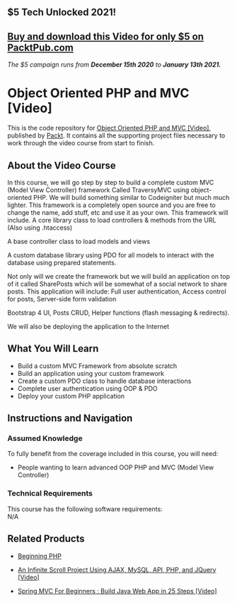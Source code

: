 ## $5 Tech Unlocked 2021!
[Buy and download this Video for only $5 on PacktPub.com](https://www.packtpub.com/product/object-oriented-php-and-mvc-video/9781789533149)
-----
*The $5 campaign         runs from __December 15th 2020__ to __January 13th 2021.__*




# Object Oriented PHP and MVC [Video]
This is the code repository for [Object Oriented PHP and MVC [Video]](https://www.packtpub.com/web-development/object-oriented-php-and-mvc-video), published by [Packt](https://www.packtpub.com/?utm_source=github). It contains all the supporting project files necessary to work through the video course from start to finish.
## About the Video Course
In this course, we will go step by step to build a complete custom MVC (Model View Controller) framework Called TraversyMVC using object-oriented PHP. We will build something similar to Codeigniter but much much lighter. This framework is a completely open source and you are free to change the name, add stuff, etc and use it as your own. This framework will include. A core library class to load controllers & methods from the URL (Also using .htaccess)

A base controller class to load models and views

A custom database library using PDO for all models to interact with the database using prepared statements.

Not only will we create the framework but we will build an application on top of it called SharePosts which will be somewhat of a social network to share posts. This application will include: Full user authentication, Access control for posts, Server-side form validation

Bootstrap 4 UI, Posts CRUD, Helper functions (flash messaging & redirects).

We will also be deploying the application to the Internet

<H2>What You Will Learn</H2>
<DIV class=book-info-will-learn-text>
<UL>
<LI> Build a custom MVC Framework from absolute scratch</LI>
<LI> Build an application using your custom framework</LI>
<LI> Create a custom PDO class to handle database interactions</LI>
<LI> Complete user authentication using OOP & PDO</LI>
<LI> Deploy your custom PHP application</LI>
</UL></DIV>

## Instructions and Navigation
### Assumed Knowledge
To fully benefit from the coverage included in this course, you will need:<br/>
<DIV class=book-info-will-learn-text>
<UL>
<LI> People wanting to learn advanced OOP PHP and MVC (Model View Controller)</LI>
</UL>
<DIV>

### Technical Requirements
This course has the following software requirements:<br/>
N/A

## Related Products
* [Beginning PHP](https://www.packtpub.com/web-development/beginning-php)

* [An Infinite Scroll Project Using AJAX, MySQL, API, PHP, and JQuery [Video]](https://www.packtpub.com/web-development/infinite-scroll-project-using-ajax-mysql-api-php-and-jquery-video)

* [Spring MVC For Beginners : Build Java Web App in 25 Steps [Video]](https://www.packtpub.com/application-development/spring-mvc-beginners-build-java-web-app-25-steps-video)
